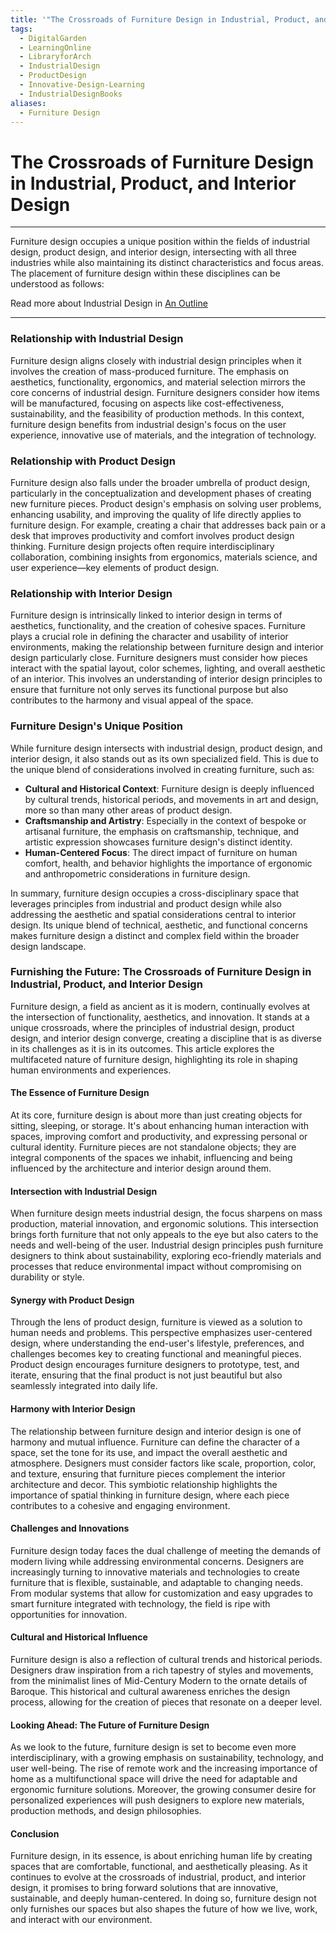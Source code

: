 ```yaml
---
title: '"The Crossroads of Furniture Design in Industrial, Product, and Interior Design"'
tags:
  - DigitalGarden
  - LearningOnline
  - LibraryforArch
  - IndustrialDesign
  - ProductDesign
  - Innovative-Design-Learning
  - IndustrialDesignBooks
aliases:
  - Furniture Design
---
```

# The Crossroads of Furniture Design in Industrial, Product, and Interior Design
---

Furniture design occupies a unique position within the fields of industrial design, product design, and interior design, intersecting with all three industries while also maintaining its distinct characteristics and focus areas. The placement of furniture design within these disciplines can be understood as follows:

Read more about Industrial Design in [An Outline](obsidian://open?vault=MyVault&file=content_en%2FIndustrial%20Design%2FAn%20Outline)

---
### Relationship with Industrial Design

Furniture design aligns closely with industrial design principles when it involves the creation of mass-produced furniture. The emphasis on aesthetics, functionality, ergonomics, and material selection mirrors the core concerns of industrial design. Furniture designers consider how items will be manufactured, focusing on aspects like cost-effectiveness, sustainability, and the feasibility of production methods. In this context, furniture design benefits from industrial design's focus on the user experience, innovative use of materials, and the integration of technology.

### Relationship with Product Design

Furniture design also falls under the broader umbrella of product design, particularly in the conceptualization and development phases of creating new furniture pieces. Product design's emphasis on solving user problems, enhancing usability, and improving the quality of life directly applies to furniture design. For example, creating a chair that addresses back pain or a desk that improves productivity and comfort involves product design thinking. Furniture design projects often require interdisciplinary collaboration, combining insights from ergonomics, materials science, and user experience—key elements of product design.

### Relationship with Interior Design

Furniture design is intrinsically linked to interior design in terms of aesthetics, functionality, and the creation of cohesive spaces. Furniture plays a crucial role in defining the character and usability of interior environments, making the relationship between furniture design and interior design particularly close. Furniture designers must consider how pieces interact with the spatial layout, color schemes, lighting, and overall aesthetic of an interior. This involves an understanding of interior design principles to ensure that furniture not only serves its functional purpose but also contributes to the harmony and visual appeal of the space.

### Furniture Design's Unique Position

While furniture design intersects with industrial design, product design, and interior design, it also stands out as its own specialized field. This is due to the unique blend of considerations involved in creating furniture, such as:

- **Cultural and Historical Context**: Furniture design is deeply influenced by cultural trends, historical periods, and movements in art and design, more so than many other areas of product design.
- **Craftsmanship and Artistry**: Especially in the context of bespoke or artisanal furniture, the emphasis on craftsmanship, technique, and artistic expression showcases furniture design's distinct identity.
- **Human-Centered Focus**: The direct impact of furniture on human comfort, health, and behavior highlights the importance of ergonomic and anthropometric considerations in furniture design.

In summary, furniture design occupies a cross-disciplinary space that leverages principles from industrial and product design while also addressing the aesthetic and spatial considerations central to interior design. Its unique blend of technical, aesthetic, and functional concerns makes furniture design a distinct and complex field within the broader design landscape.

### Furnishing the Future: The Crossroads of Furniture Design in Industrial, Product, and Interior Design

Furniture design, a field as ancient as it is modern, continually evolves at the intersection of functionality, aesthetics, and innovation. It stands at a unique crossroads, where the principles of industrial design, product design, and interior design converge, creating a discipline that is as diverse in its challenges as it is in its outcomes. This article explores the multifaceted nature of furniture design, highlighting its role in shaping human environments and experiences.

#### The Essence of Furniture Design

At its core, furniture design is about more than just creating objects for sitting, sleeping, or storage. It's about enhancing human interaction with spaces, improving comfort and productivity, and expressing personal or cultural identity. Furniture pieces are not standalone objects; they are integral components of the spaces we inhabit, influencing and being influenced by the architecture and interior design around them.

#### Intersection with Industrial Design

When furniture design meets industrial design, the focus sharpens on mass production, material innovation, and ergonomic solutions. This intersection brings forth furniture that not only appeals to the eye but also caters to the needs and well-being of the user. Industrial design principles push furniture designers to think about sustainability, exploring eco-friendly materials and processes that reduce environmental impact without compromising on durability or style.

#### Synergy with Product Design

Through the lens of product design, furniture is viewed as a solution to human needs and problems. This perspective emphasizes user-centered design, where understanding the end-user's lifestyle, preferences, and challenges becomes key to creating functional and meaningful pieces. Product design encourages furniture designers to prototype, test, and iterate, ensuring that the final product is not just beautiful but also seamlessly integrated into daily life.

#### Harmony with Interior Design

The relationship between furniture design and interior design is one of harmony and mutual influence. Furniture can define the character of a space, set the tone for its use, and impact the overall aesthetic and atmosphere. Designers must consider factors like scale, proportion, color, and texture, ensuring that furniture pieces complement the interior architecture and decor. This symbiotic relationship highlights the importance of spatial thinking in furniture design, where each piece contributes to a cohesive and engaging environment.

#### Challenges and Innovations

Furniture design today faces the dual challenge of meeting the demands of modern living while addressing environmental concerns. Designers are increasingly turning to innovative materials and technologies to create furniture that is flexible, sustainable, and adaptable to changing needs. From modular systems that allow for customization and easy upgrades to smart furniture integrated with technology, the field is ripe with opportunities for innovation.

#### Cultural and Historical Influence

Furniture design is also a reflection of cultural trends and historical periods. Designers draw inspiration from a rich tapestry of styles and movements, from the minimalist lines of Mid-Century Modern to the ornate details of Baroque. This historical and cultural awareness enriches the design process, allowing for the creation of pieces that resonate on a deeper level.

#### Looking Ahead: The Future of Furniture Design

As we look to the future, furniture design is set to become even more interdisciplinary, with a growing emphasis on sustainability, technology, and user well-being. The rise of remote work and the increasing importance of home as a multifunctional space will drive the need for adaptable and ergonomic furniture solutions. Moreover, the growing consumer desire for personalized experiences will push designers to explore new materials, production methods, and design philosophies.

#### Conclusion

Furniture design, in its essence, is about enriching human life by creating spaces that are comfortable, functional, and aesthetically pleasing. As it continues to evolve at the crossroads of industrial, product, and interior design, it promises to bring forward solutions that are innovative, sustainable, and deeply human-centered. In doing so, furniture design not only furnishes our spaces but also shapes the future of how we live, work, and interact with our environment.

